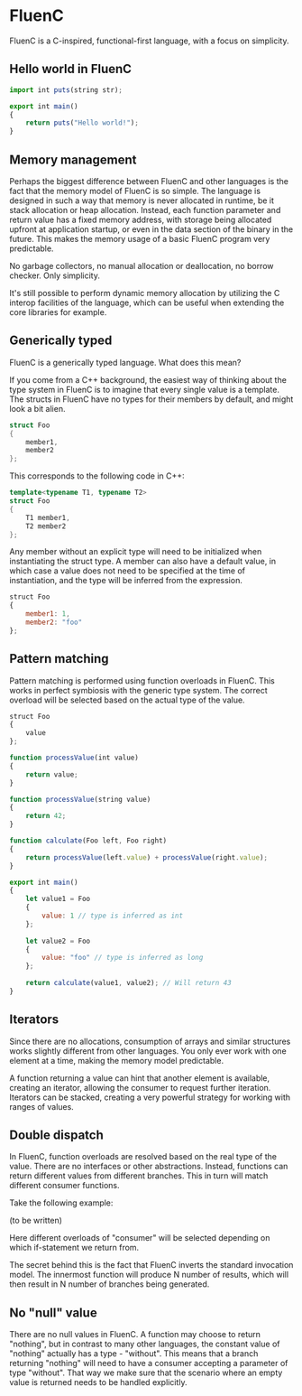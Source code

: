 # FluenC

FluenC is a C-inspired, functional-first language, with a focus on simplicity.

## Hello world in FluenC

```js
import int puts(string str);

export int main()
{
    return puts("Hello world!");
}
```

## Memory management

Perhaps the biggest difference between FluenC and other languages is the fact that the memory model of FluenC is so simple. The language is designed in such a way that memory is never allocated in runtime, be it stack allocation or heap allocation. Instead, each function parameter and return value has a fixed memory address, with storage being allocated upfront at application startup, or even in the data section of the binary in the future. This makes the memory usage of a basic FluenC program very predictable.

No garbage collectors, no manual allocation or deallocation, no borrow checker. Only simplicity.

It's still possible to perform dynamic memory allocation by utilizing the C interop facilities of the language, which can be useful when extending the core libraries for example.

## Generically typed

FluenC is a generically typed language. What does this mean?

If you come from a C++ background, the easiest way of thinking about the type system in FluenC is to imagine that every single value is a template. The structs in FluenC have no types for their members by default, and might look a bit alien.

```c
struct Foo
{
    member1,
    member2
};
```

This corresponds to the following code in C++:

```cpp
template<typename T1, typename T2>
struct Foo
{
    T1 member1,
    T2 member2
};
```

Any member without an explicit type will need to be initialized when instantiating the struct type. A member can also have a default value, in which case a value does not need to be specified at the time of instantiation, and the type will be inferred from the expression.

```js
struct Foo
{
    member1: 1,
    member2: "foo"
};
```

## Pattern matching

Pattern matching is performed using function overloads in FluenC. This works in perfect symbiosis with the generic type system. The correct overload will be selected based on the actual type of the value.

```js
struct Foo
{
    value
};

function processValue(int value)
{
    return value;
}

function processValue(string value)
{
    return 42;
}

function calculate(Foo left, Foo right)
{
    return processValue(left.value) + processValue(right.value);
}

export int main()
{
    let value1 = Foo
    {
        value: 1 // type is inferred as int
    };
    
    let value2 = Foo
    {
        value: "foo" // type is inferred as long
    };
    
    return calculate(value1, value2); // Will return 43
}
```

## Iterators

Since there are no allocations, consumption of arrays and similar structures works slightly different from other languages. You only ever work with one element at a time, making the memory model predictable.

A function returning a value can hint that another element is available, creating an iterator, allowing the consumer to request further iteration. Iterators can be stacked, creating a very powerful strategy for working with ranges of values.

## Double dispatch

In FluenC, function overloads are resolved based on the real type of the value. There are no interfaces or other abstractions. Instead, functions can return different values from different branches. This in turn will match different consumer functions.

Take the following example:

(to be written)

Here different overloads of "consumer" will be selected depending on which if-statement we return from.

The secret behind this is the fact that FluenC inverts the standard invocation model. The innermost function will produce N number of results, which will then result in N number of branches being generated.

## No "null" value

There are no null values in FluenC. A function may choose to return "nothing", but in contrast to many other languages, the constant value of "nothing" actually has a type - "without". This means that a branch returning "nothing" will need to have a consumer accepting a parameter of type "without". That way we make sure that the scenario where an empty value is returned needs to be handled explicitly.
